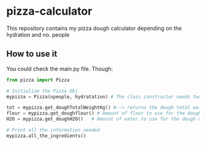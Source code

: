 # pizza-calculator
This repository contains my pizza dough calculator depending on the hydration and no. people

## How to use it
You could check the main.py file. Though:

```python
from pizza import Pizza

# Initialize the Pizza Obj
mypizza = Pizza(npeople, hydratation) # The class constructor needs two arguments, guest people and dough hydration.

tot = mypizza.get_doughTotalWeightKg() #--> returns the dough total weight considering 250g dough per pizza.
flour = mypizza.get_doughflour() # Amount of flour to use for the dough mixture
H2O = mypizza.get_doughH2O()   # Amount of water to use for the dough mixture considering the imposed hydration.

# Print all the information needed
mypizza.all_the_ingredients()
```
